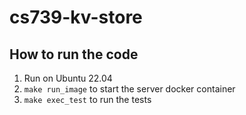 # cs739-kv-store
## How to run the code
1. Run on Ubuntu 22.04
2. `make run_image` to start the server docker container
3. `make exec_test` to run the tests